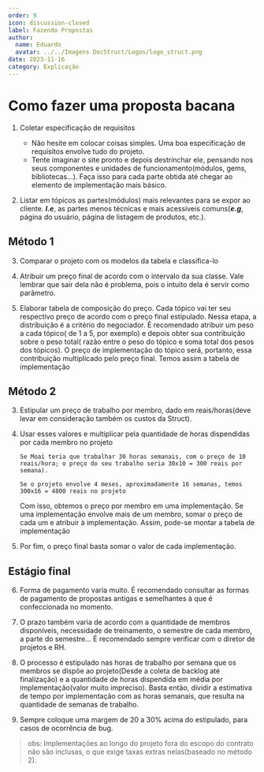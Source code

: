 ```yaml
---
order: 9
icon: discussion-closed
label: Fazendo Propostas
author:
  name: Eduardo
  avatar: ../../Imagens DocStruct/Logos/logo_struct.png
date: 2023-11-16
category: Explicação
---
```


# Como fazer uma proposta bacana

1. Coletar especificação de requisitos
    - Não hesite em colocar coisas simples. Uma boa especificação de requisitos envolve tudo do projeto.
    - Tente imaginar o site pronto e depois destrinchar ele, pensando nos seus componentes e unidades de funcionamento(módulos, gems, bibliotecas...). Faça isso para cada parte obtida até chegar ao elemento de implementação mais básico.

2. Listar em tópicos as partes(módulos) mais relevantes para se expor ao cliente. ***I.e***, as partes menos técnicas e mais acessíveis comuns(***e.g***, página do usuário, página de listagem de produtos, etc.).

## Método 1

3. Comparar o projeto com os modelos da tabela e classifica-lo

4. Atribuir um preço final de acordo com o intervalo da sua classe. Vale lembrar que sair dela não é problema, pois o intuito dela é servir como parâmetro.

5. Elaborar tabela de composição do preço. Cada tópico vai ter seu respectivo preço de acordo com o preço final estipulado.
Nessa etapa, a distribuição é a critério do negociador. É recomendado atribuir um peso a cada tópico( de 1 a 5, por exemplo) e depois obter sua contribuição sobre o peso total( razão entre o peso do tópico e soma total dos pesos dos tópicos). O preço de implementação do tópico será, portanto, essa contribuição multiplicado pelo preço final. Temos assim a tabela de implementação


## Método 2

3. Estipular um preço de trabalho por membro, dado em reais/horas(deve levar em consideração também os custos da Struct).

4. Usar esses valores e multiplicar pela quantidade de horas dispendidas por cada membro no projeto

    ```
    Se Moai teria que trabalhar 30 horas semanais, com o preço de 10 reais/hora; o preço do seu trabalho seria 30x10 = 300 reais por semana).

    Se o projeto envolve 4 meses, aproximadamente 16 semanas, temos 300x16 = 4800 reais no projeto
    ```

    Com isso, obtemos o preço por membro em uma implementação. Se uma implementação envolve mais de um membro, somar o preço de cada um e atribuir à implementação. Assim, pode-se montar a tabela de implementação

5. Por fim, o preço final basta somar o valor de cada implementação.

## Estágio final


6. Forma de pagamento varia muito. É recomendado consultar as formas de pagamento de propostas antigas e semelhantes à que é confeccionada no momento.

7. O prazo também varia de acordo com a quantidade de membros disponíveis, necessidade de treinamento, o semestre de cada membro, a parte do semestre... É recomendado sempre verificar com o diretor de projetos e RH.

8. O processo é estipulado nas horas de trabalho por semana que os membros se dispõe ao projeto(Desde a coleta de backlog até finalização) e a quantidade de horas dispendida em média por implementação(valor muito impreciso). Basta então, dividir a estimativa de tempo por implementação com as horas semanais, que resulta na quantidade de semanas de trabalho.

9. Sempre coloque uma margem de 20 a 30% acima do estipulado, para casos de ocorrência de bug.

> obs: Implementações ao longo do projeto fora do escopo do contrato não são inclusas, o que exige taxas extras nelas(baseado no método 2).
